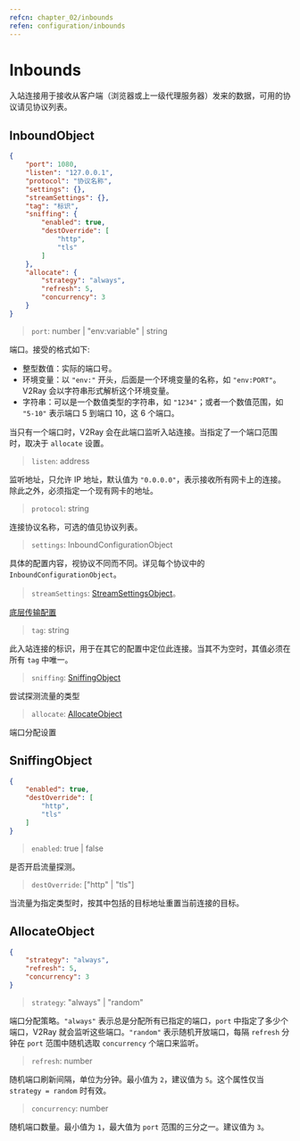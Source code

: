 ```yaml
---
refcn: chapter_02/inbounds
refen: configuration/inbounds
---
```


# Inbounds

入站连接用于接收从客户端（浏览器或上一级代理服务器）发来的数据，可用的协议请见协议列表。

## InboundObject

```json
{
    "port": 1080,
    "listen": "127.0.0.1",
    "protocol": "协议名称",
    "settings": {},
    "streamSettings": {},
    "tag": "标识",
    "sniffing": {
        "enabled": true,
        "destOverride": [
            "http",
            "tls"
        ]
    },
    "allocate": {
        "strategy": "always",
        "refresh": 5,
        "concurrency": 3
    }
}
```

> `port`: number | "env:variable" | string

端口。接受的格式如下:

* 整型数值：实际的端口号。
* 环境变量：以 `"env:"` 开头，后面是一个环境变量的名称，如 `"env:PORT"`。V2Ray 会以字符串形式解析这个环境变量。
* 字符串：可以是一个数值类型的字符串，如 `"1234"`；或者一个数值范围，如 `"5-10"` 表示端口 5 到端口 10，这 6 个端口。

当只有一个端口时，V2Ray 会在此端口监听入站连接。当指定了一个端口范围时，取决于 `allocate` 设置。

> `listen`: address

监听地址，只允许 IP 地址，默认值为 `"0.0.0.0"`，表示接收所有网卡上的连接。除此之外，必须指定一个现有网卡的地址。

> `protocol`: string

连接协议名称，可选的值见协议列表。

> `settings`: InboundConfigurationObject

具体的配置内容，视协议不同而不同。详见每个协议中的 `InboundConfigurationObject`。

> `streamSettings`: [StreamSettingsObject](transport.md#perproxy)。

[底层传输配置](transport.md#perproxy)

> `tag`: string

此入站连接的标识，用于在其它的配置中定位此连接。当其不为空时，其值必须在所有 `tag` 中唯一。

> `sniffing`: [SniffingObject](#sniffingobject)

尝试探测流量的类型

> `allocate`: [AllocateObject](#allocateobject)

端口分配设置

## SniffingObject

```json
{
    "enabled": true,
    "destOverride": [
        "http",
        "tls"
    ]
}
```

> `enabled`: true | false

是否开启流量探测。

> `destOverride`: \["http" | "tls"\]

当流量为指定类型时，按其中包括的目标地址重置当前连接的目标。

## AllocateObject

```json
{
    "strategy": "always",
    "refresh": 5,
    "concurrency": 3
}
```

> `strategy`: "always" | "random"

端口分配策略。`"always"` 表示总是分配所有已指定的端口，`port` 中指定了多少个端口，V2Ray 就会监听这些端口。`"random"` 表示随机开放端口，每隔 `refresh` 分钟在 `port` 范围中随机选取 `concurrency` 个端口来监听。

> `refresh`: number

随机端口刷新间隔，单位为分钟。最小值为 `2`，建议值为 `5`。这个属性仅当 `strategy = random` 时有效。

> `concurrency`: number

随机端口数量。最小值为 `1`，最大值为 `port` 范围的三分之一。建议值为 `3`。
